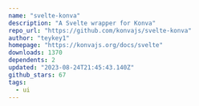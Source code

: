 ```yaml
---
name: "svelte-konva"
description: "A Svelte wrapper for Konva"
repo_url: "https://github.com/konvajs/svelte-konva"
author: "teykey1"
homepage: "https://konvajs.org/docs/svelte"
downloads: 1370
dependents: 2
updated: "2023-08-24T21:45:43.140Z"
github_stars: 67
tags: 
  - ui
---
```


